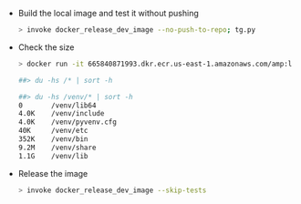 <!--ts-->




<!--te-->

- Build the local image and test it without pushing

  ```bash
  > invoke docker_release_dev_image --no-push-to-repo; tg.py
  ```

- Check the size

  ```bash
  > docker run -it 665840871993.dkr.ecr.us-east-1.amazonaws.com/amp:local bash

  ##> du -hs /* | sort -h

  ##> du -hs /venv/* | sort -h
  0       /venv/lib64
  4.0K    /venv/include
  4.0K    /venv/pyvenv.cfg
  40K     /venv/etc
  352K    /venv/bin
  9.2M    /venv/share
  1.1G    /venv/lib
  ```

- Release the image
  ```bash
  > invoke docker_release_dev_image --skip-tests
  ```
